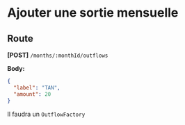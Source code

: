 # Ajouter une sortie mensuelle

## Route
**[POST]** `/months/:monthId/outflows`

**Body:**

```json
{
  "label": "TAN",
  "amount": 20
}
```

Il faudra un `OutflowFactory`
